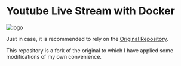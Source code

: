 # Youtube Live Stream with Docker

![logo](art/live_stream_youtube_docker_logo.png)

Just in case, it is recommended to rely on the [Original Repository](https://github.com/gaborvecsei/YouTube-Live-Stream-Docker).

This repository is a fork of the original to which I have applied some modifications of my own convenience.